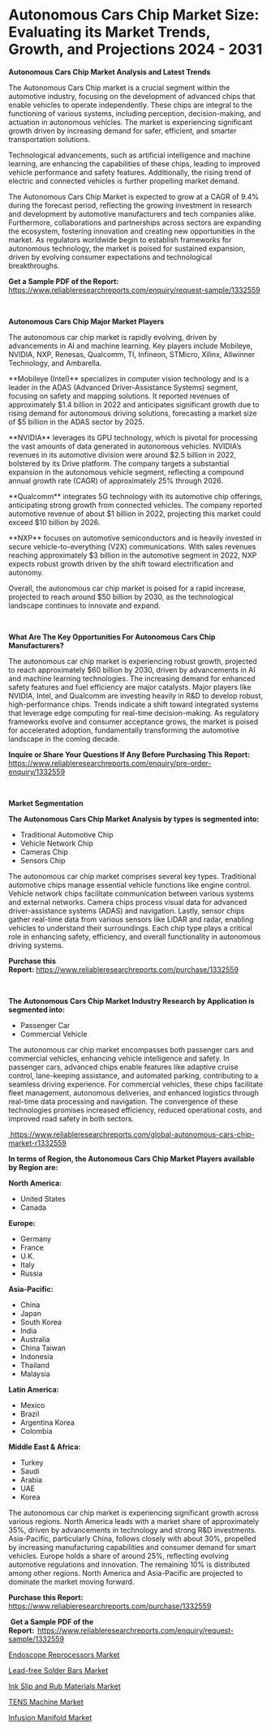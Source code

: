 <p><h1>Autonomous Cars Chip Market Size: Evaluating its Market Trends, Growth, and Projections 2024 - 2031</h1></p><p><strong>Autonomous Cars Chip Market Analysis and Latest Trends</strong></p>
<p><p>The Autonomous Cars Chip market is a crucial segment within the automotive industry, focusing on the development of advanced chips that enable vehicles to operate independently. These chips are integral to the functioning of various systems, including perception, decision-making, and actuation in autonomous vehicles. The market is experiencing significant growth driven by increasing demand for safer, efficient, and smarter transportation solutions. </p><p>Technological advancements, such as artificial intelligence and machine learning, are enhancing the capabilities of these chips, leading to improved vehicle performance and safety features. Additionally, the rising trend of electric and connected vehicles is further propelling market demand. </p><p>The Autonomous Cars Chip Market is expected to grow at a CAGR of 9.4% during the forecast period, reflecting the growing investment in research and development by automotive manufacturers and tech companies alike. Furthermore, collaborations and partnerships across sectors are expanding the ecosystem, fostering innovation and creating new opportunities in the market. As regulators worldwide begin to establish frameworks for autonomous technology, the market is poised for sustained expansion, driven by evolving consumer expectations and technological breakthroughs.</p></p>
<p><strong>Get a Sample PDF of the Report:&nbsp;</strong> <a href="https://www.reliableresearchreports.com/enquiry/request-sample/1332559?utm_campaign=24&utm_medium=2&utm_source=Github&utm_content=ia&utm_term=05112024&utm_id=autonomous-cars-chip">https://www.reliableresearchreports.com/enquiry/request-sample/1332559</a></p>
<p>&nbsp;</p>
<p><strong>Autonomous Cars Chip Major Market Players</strong></p>
<p><p>The autonomous car chip market is rapidly evolving, driven by advancements in AI and machine learning. Key players include Mobileye, NVIDIA, NXP, Renesas, Qualcomm, TI, Infineon, STMicro, Xilinx, Allwinner Technology, and Ambarella.</p><p>**Mobileye (Intel)** specializes in computer vision technology and is a leader in the ADAS (Advanced Driver-Assistance Systems) segment, focusing on safety and mapping solutions. It reported revenues of approximately $1.4 billion in 2022 and anticipates significant growth due to rising demand for autonomous driving solutions, forecasting a market size of $5 billion in the ADAS sector by 2025.</p><p>**NVIDIA** leverages its GPU technology, which is pivotal for processing the vast amounts of data generated in autonomous vehicles. NVIDIA’s revenues in its automotive division were around $2.5 billion in 2022, bolstered by its Drive platform. The company targets a substantial expansion in the autonomous vehicle segment, reflecting a compound annual growth rate (CAGR) of approximately 25% through 2026.</p><p>**Qualcomm** integrates 5G technology with its automotive chip offerings, anticipating strong growth from connected vehicles. The company reported automotive revenue of about $1 billion in 2022, projecting this market could exceed $10 billion by 2026.</p><p>**NXP** focuses on automotive semiconductors and is heavily invested in secure vehicle-to-everything (V2X) communications. With sales revenues reaching approximately $3 billion in the automotive segment in 2022, NXP expects robust growth driven by the shift toward electrification and autonomy.</p><p>Overall, the autonomous car chip market is poised for a rapid increase, projected to reach around $50 billion by 2030, as the technological landscape continues to innovate and expand.</p></p>
<p>&nbsp;</p>
<p><strong>What Are The Key Opportunities For Autonomous Cars Chip Manufacturers?</strong></p>
<p><p>The autonomous car chip market is experiencing robust growth, projected to reach approximately $60 billion by 2030, driven by advancements in AI and machine learning technologies. The increasing demand for enhanced safety features and fuel efficiency are major catalysts. Major players like NVIDIA, Intel, and Qualcomm are investing heavily in R&D to develop robust, high-performance chips. Trends indicate a shift toward integrated systems that leverage edge computing for real-time decision-making. As regulatory frameworks evolve and consumer acceptance grows, the market is poised for accelerated adoption, fundamentally transforming the automotive landscape in the coming decade.</p></p>
<p><strong>Inquire or Share Your Questions If Any Before Purchasing This Report:</strong> <a href="https://www.reliableresearchreports.com/enquiry/pre-order-enquiry/1332559?utm_campaign=24&utm_medium=2&utm_source=Github&utm_content=ia&utm_term=05112024&utm_id=autonomous-cars-chip">https://www.reliableresearchreports.com/enquiry/pre-order-enquiry/1332559</a></p>
<p>&nbsp;</p>
<p><strong>Market Segmentation</strong></p>
<p><strong>The Autonomous Cars Chip Market Analysis by types is segmented into:</strong></p>
<p><ul><li>Traditional Automotive Chip</li><li>Vehicle Network Chip</li><li>Cameras Chip</li><li>Sensors Chip</li></ul></p>
<p><p>The autonomous car chip market comprises several key types. Traditional automotive chips manage essential vehicle functions like engine control. Vehicle network chips facilitate communication between various systems and external networks. Camera chips process visual data for advanced driver-assistance systems (ADAS) and navigation. Lastly, sensor chips gather real-time data from various sensors like LiDAR and radar, enabling vehicles to understand their surroundings. Each chip type plays a critical role in enhancing safety, efficiency, and overall functionality in autonomous driving systems.</p></p>
<p><strong>Purchase this Report:&nbsp;</strong><a href="https://www.reliableresearchreports.com/purchase/1332559?utm_campaign=24&utm_medium=2&utm_source=Github&utm_content=ia&utm_term=05112024&utm_id=autonomous-cars-chip">https://www.reliableresearchreports.com/purchase/1332559</a></p>
<p>&nbsp;</p>
<p><strong>The Autonomous Cars Chip Market Industry Research by Application is segmented into:</strong></p>
<p><ul><li>Passenger Car</li><li>Commercial Vehicle</li></ul></p>
<p><p>The autonomous car chip market encompasses both passenger cars and commercial vehicles, enhancing vehicle intelligence and safety. In passenger cars, advanced chips enable features like adaptive cruise control, lane-keeping assistance, and automated parking, contributing to a seamless driving experience. For commercial vehicles, these chips facilitate fleet management, autonomous deliveries, and enhanced logistics through real-time data processing and navigation. The convergence of these technologies promises increased efficiency, reduced operational costs, and improved road safety in both sectors.</p></p>
<p><a href="https://www.reliableresearchreports.com/global-autonomous-cars-chip-market-r1332559?utm_campaign=24&utm_medium=2&utm_source=Github&utm_content=ia&utm_term=05112024&utm_id=autonomous-cars-chip">&nbsp;https://www.reliableresearchreports.com/global-autonomous-cars-chip-market-r1332559</a></p>
<p><strong>In terms of Region, the Autonomous Cars Chip Market Players available by Region are:</strong></p>
<p>
    <p> <strong> North America: </strong>
        <ul>
            <li>United States</li>
            <li>Canada</li>
        </ul>
        </p> 
    <p> <strong> Europe: </strong>
        <ul>
            <li>Germany</li>
            <li>France</li>
            <li>U.K.</li>
            <li>Italy</li>
            <li>Russia</li>
        </ul>
        </p> 
    <p> <strong> Asia-Pacific: </strong>
        <ul>
            <li>China</li>
            <li>Japan</li>
            <li>South Korea</li>
            <li>India</li>
            <li>Australia</li>
            <li>China Taiwan</li>
            <li>Indonesia</li>
            <li>Thailand</li>
            <li>Malaysia</li>
        </ul>
        </p> 
    <p> <strong> Latin America: </strong>
        <ul>
            <li>Mexico</li>
            <li>Brazil</li>
            <li>Argentina Korea</li>
            <li>Colombia</li>
        </ul>
        </p> 
    <p> <strong> Middle East & Africa: </strong>
        <ul>
            <li>Turkey</li>
            <li>Saudi</li>
            <li>Arabia</li>
            <li>UAE</li>
            <li>Korea</li>
        </ul>
    </p>
    </p>
<p><p>The autonomous car chip market is experiencing significant growth across various regions. North America leads with a market share of approximately 35%, driven by advancements in technology and strong R&D investments. Asia-Pacific, particularly China, follows closely with about 30%, propelled by increasing manufacturing capabilities and consumer demand for smart vehicles. Europe holds a share of around 25%, reflecting evolving automotive regulations and innovation. The remaining 10% is distributed among other regions. North America and Asia-Pacific are projected to dominate the market moving forward.</p></p>
<p><strong>Purchase this Report: </strong><a href="https://www.reliableresearchreports.com/purchase/1332559?utm_campaign=24&utm_medium=2&utm_source=Github&utm_content=ia&utm_term=05112024&utm_id=autonomous-cars-chip">https://www.reliableresearchreports.com/purchase/1332559</a></p>
<p>&nbsp;<strong>Get a Sample PDF of the Report:&nbsp;&nbsp;</strong><a href="https://www.reliableresearchreports.com/enquiry/request-sample/1332559?utm_campaign=24&utm_medium=2&utm_source=Github&utm_content=ia&utm_term=05112024&utm_id=autonomous-cars-chip">https://www.reliableresearchreports.com/enquiry/request-sample/1332559</a></p>
<p><strong></strong></p>
<p><p><a href="https://issuu.com/reportprime-2/docs/endoscope-reprocessors-market-size-_0b7fa0e49b1495?utm_campaign=24&utm_medium=2&utm_source=Github&utm_content=ia&utm_term=05112024&utm_id=autonomous-cars-chip">Endoscope Reprocessors Market</a></p><p><a href="https://github.com/denishaucarn/Market-Research-Report-List-1/blob/main/lead-free-solder-bars-market.md?utm_campaign=24&utm_medium=2&utm_source=Github&utm_content=ia&utm_term=05112024&utm_id=autonomous-cars-chip">Lead-free Solder Bars Market</a></p><p><a href="https://github.com/c0mxahyman/Market-Research-Report-List-1/blob/main/ink-slip-and-rub-materials-market.md?utm_campaign=24&utm_medium=2&utm_source=Github&utm_content=ia&utm_term=05112024&utm_id=autonomous-cars-chip">Ink Slip and Rub Materials Market</a></p><p><a href="https://issuu.com/reportprime-2/docs/tens-machine-market-size-2030.pptx_bfbf755af91523?utm_campaign=24&utm_medium=2&utm_source=Github&utm_content=ia&utm_term=05112024&utm_id=autonomous-cars-chip">TENS Machine Market</a></p><p><a href="https://issuu.com/reportprime-2/docs/infusion-manifold-market-size-2030._4bec118332f7b2?utm_campaign=24&utm_medium=2&utm_source=Github&utm_content=ia&utm_term=05112024&utm_id=autonomous-cars-chip">Infusion Manifold Market</a></p></p>